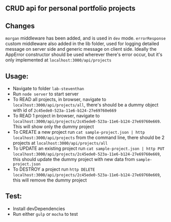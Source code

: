 ## CRUD api for personal portfolio projects
## Changes
`morgan` middleware has been added, and is used in `dev` mode.
`errorResponse` custom middleware also added in the lib folder, used for logging detailed message on server side and generic message on client side. Ideally the AppError constructor should be used wherever there's error occur, but it's only implemented at `localhost:3000/api/projects`

## Usage:
  * Navigate to folder `lab-steventhan`
  * Run `node server` to start server
  * To READ all projects, in browser, navigate to `localhost:3000/api/projects/all`, there's should be a dummy object with id of `2c45ede0-523a-11e6-b124-27e69760e669`
  * To READ 1 project in browser, navigate to `localhost:3000/api/projects/2c45ede0-523a-11e6-b124-27e69760e669`. This will show only the dummy project
  * To CREATE a new project run `cat sample-project.json | http localhost:3000/api/projects` from the command line, there should be 2 projects at `localhost:3000/api/projects/all`
  * To UPDATE an existing project run `cat sample-project.json | http PUT localhost:3000/api/projects/2c45ede0-523a-11e6-b124-27e69760e669`, this should update the dummy project with new data from `sample-project.json`
  * To DESTROY a project run `http DELETE localhost:3000/api/projects/2c45ede0-523a-11e6-b124-27e69760e669`, this will remove the dummy project

## Test:
  * Install devDependencies
  * Run either `gulp` or `mocha` to test
